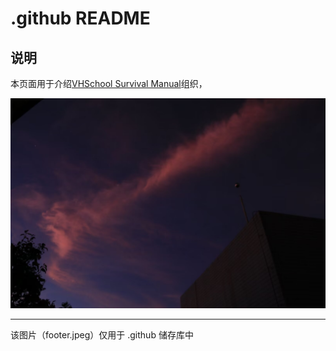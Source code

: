# **.github README**

## **说明**

本页面用于介绍[VHSchool Survival Manual](https://github.com/VHS-Survival-Manual)组织，

![footer](./img/footer.jpeg)
<hr>
该图片（footer.jpeg）仅用于 .github 储存库中
